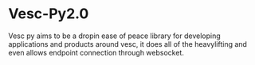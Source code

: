 # Vesc-Py2.0
Vesc py aims to be a dropin ease of peace library for developing applications and products around vesc, it does all of the heavylifting and even allows endpoint connection through websocket.
